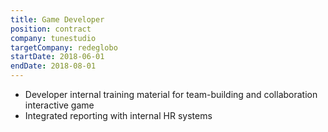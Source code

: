 ```yaml
---
title: Game Developer
position: contract
company: tunestudio
targetCompany: redeglobo
startDate: 2018-06-01
endDate: 2018-08-01
---
```

- Developer internal training material for team-building and collaboration interactive game
- Integrated reporting with internal HR systems
  